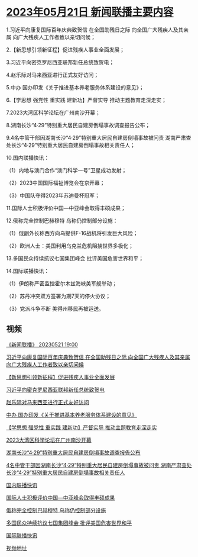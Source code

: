 # [2023年05月21日 新闻联播主要内容](https://tv.cctv.com/lm/xwlb/day/20230521.shtml)

1.习近平向康复国际百年庆典致贺信 在全国助残日之际 向全国广大残疾人及其亲属 向广大残疾人工作者致以亲切问候；

2.【新思想引领新征程】促进残疾人事业全面发展；

3.习近平向密克罗尼西亚联邦新任总统致贺电；

4.赵乐际对马来西亚进行正式友好访问；

5.中办 国办印发《关于推进基本养老服务体系建设的意见》；

6.【学思想 强党性 重实践 建新功】严督实导 推动主题教育走深走实；

7.2023大湾区科学论坛在广州南沙开幕；

8.湖南长沙“4·29”特别重大居民自建房倒塌事故调查报告公布；

9.4名中管干部因湖南长沙“4·29”特别重大居民自建房倒塌事故被问责 湖南严肃查处长沙“4·29”特别重大居民自建房倒塌事故相关责任人；

10.国内联播快讯：

（1）内地与澳门合作“澳门科学一号”卫星成功发射；

（2）2023中国国际福祉博览会在京开幕；

（3）中国队夺得2023年苏迪曼杯冠军；

11.国际人士积极评价中国—中亚峰会取得丰硕成果；

12.俄称完全控制巴赫穆特 乌称仍控制部分设施：

（1）俄副外长称西方向乌提供F-16战机将引发巨大风险；

（2）欧洲人士：美国利用乌克兰危机阻挠世界多极化；

13.多国民众持续抗议七国集团峰会 批评美国危害世界和平；

14.国际联播快讯：

（1）伊朗称严密监控霍尔木兹海峡美军舰举动；

（2）苏丹冲突双方签署为期7天的停火协议；

（3）党派斗争不断 美得州移民再被运送。

## 视频

[《新闻联播》 20230521 19:00](https://tv.cctv.com/2023/05/21/VIDEIKFLMqqAyRmrRdi7Ij6J230521.shtml)

[习近平向康复国际百年庆典致贺信 在全国助残日之际 向全国广大残疾人及其亲属 向广大残疾人工作者致以亲切问候](https://tv.cctv.com/2023/05/21/VIDEr4NbkVejjxduEIe37Ywt230521.shtml)

[【新思想引领新征程】促进残疾人事业全面发展](https://tv.cctv.com/2023/05/21/VIDELrYv1UnG2H1NxbQR4wae230521.shtml)

[习近平向密克罗尼西亚联邦新任总统致贺电](https://tv.cctv.com/2023/05/21/VIDEocGSfQWK6eiZDS0KTnum230521.shtml)

[赵乐际对马来西亚进行正式友好访问](https://tv.cctv.com/2023/05/21/VIDES8Tk0lUvrBcghwCJ6MEH230521.shtml)

[中办 国办印发《关于推进基本养老服务体系建设的意见》](https://tv.cctv.com/2023/05/21/VIDEjCBMkc1NFbaHHiWUFYVg230521.shtml)

[【学思想 强党性 重实践 建新功】严督实导 推动主题教育走深走实](https://tv.cctv.com/2023/05/21/VIDELpodFF97IQOA2snHoCOG230521.shtml)

[2023大湾区科学论坛在广州南沙开幕](https://tv.cctv.com/2023/05/21/VIDEcx3lpW5o9AehQJ1uFw2i230521.shtml)

[湖南长沙“4·29”特别重大居民自建房倒塌事故调查报告公布](https://tv.cctv.com/2023/05/21/VIDEVAvXQxAeiYdOgB5HdoGQ230521.shtml)

[4名中管干部因湖南长沙“4·29”特别重大居民自建房倒塌事故被问责 湖南严肃查处长沙“4·29”特别重大居民自建房倒塌事故相关责任人](https://tv.cctv.com/2023/05/21/VIDE5ft8d7ajJCIsdgzqXqGB230521.shtml)

[国内联播快讯](https://tv.cctv.com/2023/05/21/VIDEH7ZVrEpOZWarvK9WX1ID230521.shtml)

[国际人士积极评价中国—中亚峰会取得丰硕成果](https://tv.cctv.com/2023/05/21/VIDEk8ICFL800bSBkehf9yye230521.shtml)

[俄称完全控制巴赫穆特 乌称仍控制部分设施](https://tv.cctv.com/2023/05/21/VIDEIuDW7QCRlRKoIZezV8vC230521.shtml)

[多国民众持续抗议七国集团峰会 批评美国危害世界和平](https://tv.cctv.com/2023/05/21/VIDE3yskEx5jnMb1jMfH5MeE230521.shtml)

[国际联播快讯](https://tv.cctv.com/2023/05/21/VIDEHLZxnilqrzhvTCrdF8Xf230521.shtml)

[视频地址](https://tv.cctv.com/lm/xwlb/day/20230521.shtml) 

